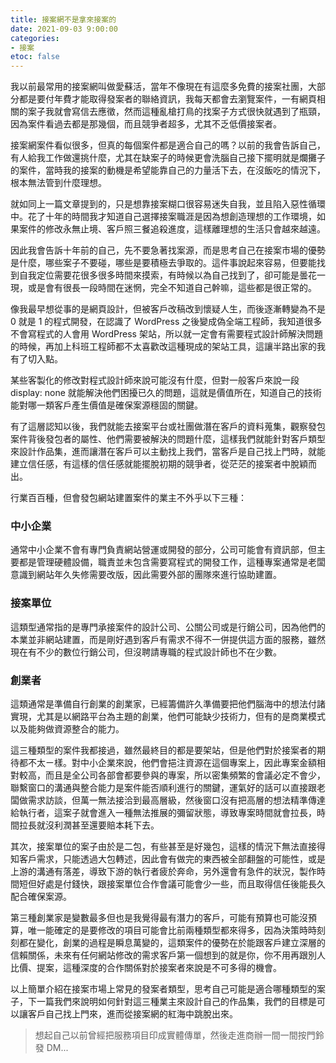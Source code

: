 ```yaml
---
title: 接案網不是拿來接案的
date: 2021-09-03 9:00:00
categories:
- 接案
etoc: false
---
```



我以前最常用的接案網叫做愛蘇活，當年不像現在有這麼多免費的接案社團，大部分都是要付年費才能取得發案者的聯絡資訊，我每天都會去瀏覽案件，一有網頁相關的案子我就會寫信去應徵，然而這種亂槍打鳥的找案子方式很快就遇到了瓶頸，因為案件看過去都是那幾個，而且競爭者超多，尤其不乏低價接案者。

接案網案件看似很多，但真的每個案件都是適合自己的嗎？以前的我會告訴自己，有人給我工作做還挑什麼，尤其在缺案子的時候更會洗腦自己接下擺明就是爛攤子的案件，當時我的接案的動機是希望能靠自己的力量活下去，在沒飯吃的情況下，根本無法管到什麼理想。

<!--more-->

就如同上一篇文章提到的，只是想靠接案糊口很容易迷失自我，並且陷入惡性循環中。花了十年的時間我才知道自己選擇接案職涯是因為想創造理想的工作環境，如果案件的修改永無止境、客戶照三餐追殺進度，這樣離理想的生活只會越來越遠。

因此我會告訴十年前的自己，先不要急著找案源，而是思考自己在接案市場的優勢是什麼，哪些案子不要碰，哪些是要積極去爭取的。這件事說起來容易，但要能找到自我定位需要花很多很多時間來摸索，有時候以為自己找到了，卻可能是曇花一現，或是會有很長一段時間在迷惘，完全不知道自己幹嘛，這些都是很正常的。

像我最早想從事的是網頁設計，但被客戶改稿改到懷疑人生，而後逐漸轉變為不是 0 就是 1 的程式開發，在認識了 WordPress 之後變成偽全端工程師，我知道很多不會寫程式的人會用 WordPress 架站，所以就一定會有需要程式設計師解決問題的時候，再加上科班工程師都不太喜歡改這種現成的架站工具，這讓半路出家的我有了切入點。

某些客製化的修改對程式設計師來說可能沒有什麼，但對一般客戶來說一段 display: none 就能解決他們困擾已久的問題，這就是價值所在，知道自己的技術能對哪一類客戶產生價值是確保案源穩固的關鍵。

有了這層認知以後，我們就能去接案平台或社團做潛在客戶的資料蒐集，觀察發包案件背後發包者的屬性、他們需要被解決的問題什麼，這樣我們就能針對客戶類型來設計作品集，進而讓潛在客戶可以主動找上我們，當客戶是自己找上門時，就能建立信任感，有這樣的信任感就能擺脫初期的競爭者，從茫茫的接案者中脫穎而出。

行業百百種，但會發包網站建置案件的業主不外乎以下三種：

### 中小企業
通常中小企業不會有專門負責網站營運或開發的部分，公司可能會有資訊部，但主要都是管理硬體設備，職責並未包含需要寫程式的開發工作，這種專案通常是老闆意識到網站年久失修需要改版，因此需要外部的團隊來進行協助建置。

### 接案單位
這類型通常指的是專門承接案件的設計公司、公關公司或是行銷公司，因為他們的本業並非網站建置，而是剛好遇到客戶有需求不得不一併提供這方面的服務，雖然現在有不少的數位行銷公司，但沒聘請專職的程式設計師也不在少數。

### 創業者
這類通常是準備自行創業的創業家，已經籌備許久準備要把他們腦海中的想法付諸實現，尤其是以網路平台為主題的創業，他們可能缺少技術力，但有的是商業模式以及能夠做資源整合的能力。


這三種類型的案件我都接過，雖然最終目的都是要架站，但是他們對於接案者的期待都不太ㄧ樣。對中小企業來說，他們會挹注資源在這個專案上，因此專案金額相對較高，而且是全公司各部會都要參與的專案，所以密集頻繁的會議必定不會少，聯繫窗口的溝通與整合能力是案件能否順利進行的關鍵，運氣好的話可以直接跟老闆做需求訪談，但萬一無法接洽到最高層級，然後窗口沒有把高層的想法精準傳達給執行者，這案子就會進入一種無法推展的彌留狀態，導致專案時間就會拉長，時間拉長就沒利潤甚至還要賠本耗下去。

其次，接案單位的案子由於是二包，有些甚至是好幾包，這樣的情況下無法直接得知客戶需求，只能透過大包轉述，因此會有做完的東西被全部翻盤的可能性，或是上游的溝通有落差，導致下游的執行者疲於奔命，另外還會有急件的狀況，製作時間短但好處是付錢快，跟接案單位合作會議可能會少一些，而且取得信任後能長久配合確保案源。

第三種創業家是變數最多但也是我覺得最有潛力的客戶，可能有預算也可能沒預算，唯一能確定的是要修改的項目可能會比前兩種類型都來得多，因為決策時時刻刻都在變化，創業的過程是瞬息萬變的，這類案件的優勢在於能跟客戶建立深層的信賴關係，未來有任何網站修改的需求客戶第一個想到的就是你，你不用再跟別人比價、提案，這種深度的合作關係對於接案者來說是不可多得的機會。

以上簡單介紹在接案市場上常見的發案者類型，思考自己可能是適合哪種類型的案子，下一篇我們來說明如何針對這三種業主來設計自己的作品集，我們的目標是可以讓客戶自己找上門來，進而從接案網的紅海中跳脫出來。

> 想起自己以前曾經把服務項目印成實體傳單，然後走進商辦一間一間按門鈴發 DM...